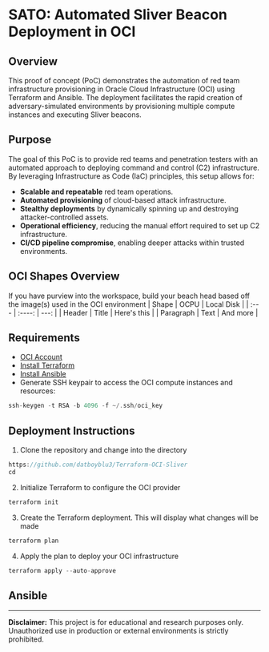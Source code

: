 # SATO: Automated Sliver Beacon Deployment in OCI

## Overview
This proof of concept (PoC) demonstrates the automation of red team infrastructure provisioning in Oracle Cloud Infrastructure (OCI) using Terraform and Ansible. The deployment facilitates the rapid creation of adversary-simulated environments by provisioning multiple compute instances and executing Sliver beacons.

## Purpose
The goal of this PoC is to provide red teams and penetration testers with an automated approach to deploying command and control (C2) infrastructure. By leveraging Infrastructure as Code (IaC) principles, this setup allows for:
- **Scalable and repeatable** red team operations.
- **Automated provisioning** of cloud-based attack infrastructure.
- **Stealthy deployments** by dynamically spinning up and destroying attacker-controlled assets.
- **Operational efficiency**, reducing the manual effort required to set up C2 infrastructure.
- **CI/CD pipeline compromise**, enabling deeper attacks within trusted environments.

## OCI Shapes Overview

If you have purview into the workspace, build your beach head based off the image(s) used in the OCI environment
| Shape       | OCPU        | Local Disk    |
| :---        |    :----:   |          ---: |
| Header      | Title       | Here's this   |
| Paragraph   | Text        | And more      |

## Requirements
- [OCI Account](https://signup.oraclecloud.com/)
- [Install Terraform](https://developer.hashicorp.com/terraform/tutorials/aws-get-started/install-cli)
- [Install Ansible](https://docs.ansible.com/ansible/latest/installation_guide/intro_installation.html)
- Generate SSH keypair to access the OCI compute instances and resources:
```go
ssh-keygen -t RSA -b 4096 -f ~/.ssh/oci_key
```

## Deployment Instructions

1. Clone the repository and change into the directory

```go
https://github.com/datboyblu3/Terraform-OCI-Sliver
cd 
```

2. Initialize Terraform to configure the OCI provider
```go
terraform init
```

3. Create the Terraform deployment. This will display what changes will be made
```go
terraform plan
```

4. Apply the plan to deploy your OCI infrastructure
```go
terraform apply --auto-approve
````

## Ansible 
---
**Disclaimer:** This project is for educational and research purposes only. Unauthorized use in production or external environments is strictly prohibited.

